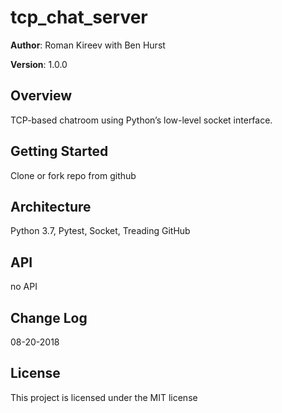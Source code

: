 # tcp_chat_server


**Author**: Roman Kireev with Ben Hurst


**Version**: 1.0.0   

## Overview
 TCP-based chatroom using Python’s low-level socket interface. 

## Getting Started
Clone or fork repo from github

## Architecture
Python 3.7, Pytest, Socket, Treading
GitHub

## API
no API

## Change Log

08-20-2018 

## License
This project is licensed under the MIT license